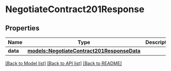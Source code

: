 # NegotiateContract201Response

## Properties

Name | Type | Description | Notes
------------ | ------------- | ------------- | -------------
**data** | [**models::NegotiateContract201ResponseData**](Negotiate_Contract_201_Response_data.md) |  | 

[[Back to Model list]](../README.md#documentation-for-models) [[Back to API list]](../README.md#documentation-for-api-endpoints) [[Back to README]](../README.md)


